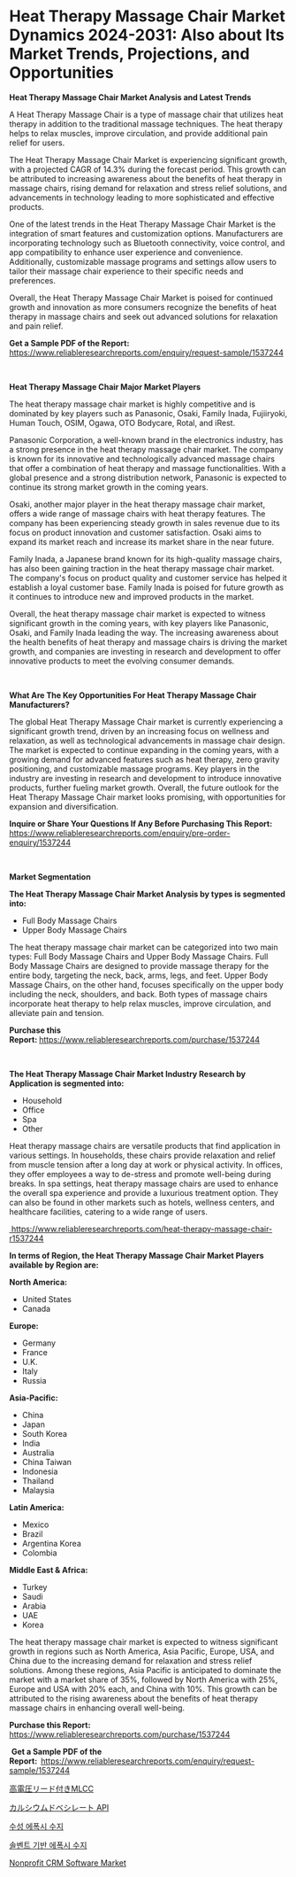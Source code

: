 <p><h1>Heat Therapy Massage Chair Market Dynamics 2024-2031: Also about Its Market Trends, Projections, and Opportunities</h1></p><p><strong>Heat Therapy Massage Chair Market Analysis and Latest Trends</strong></p>
<p><p>A Heat Therapy Massage Chair is a type of massage chair that utilizes heat therapy in addition to the traditional massage techniques. The heat therapy helps to relax muscles, improve circulation, and provide additional pain relief for users.</p><p>The Heat Therapy Massage Chair Market is experiencing significant growth, with a projected CAGR of 14.3% during the forecast period. This growth can be attributed to increasing awareness about the benefits of heat therapy in massage chairs, rising demand for relaxation and stress relief solutions, and advancements in technology leading to more sophisticated and effective products.</p><p>One of the latest trends in the Heat Therapy Massage Chair Market is the integration of smart features and customization options. Manufacturers are incorporating technology such as Bluetooth connectivity, voice control, and app compatibility to enhance user experience and convenience. Additionally, customizable massage programs and settings allow users to tailor their massage chair experience to their specific needs and preferences.</p><p>Overall, the Heat Therapy Massage Chair Market is poised for continued growth and innovation as more consumers recognize the benefits of heat therapy in massage chairs and seek out advanced solutions for relaxation and pain relief.</p></p>
<p><strong>Get a Sample PDF of the Report:&nbsp;</strong> <a href="https://www.reliableresearchreports.com/enquiry/request-sample/1537244">https://www.reliableresearchreports.com/enquiry/request-sample/1537244</a></p>
<p>&nbsp;</p>
<p><strong>Heat Therapy Massage Chair Major Market Players</strong></p>
<p><p>The heat therapy massage chair market is highly competitive and is dominated by key players such as Panasonic, Osaki, Family Inada, Fujiiryoki, Human Touch, OSIM, Ogawa, OTO Bodycare, Rotal, and iRest. </p><p>Panasonic Corporation, a well-known brand in the electronics industry, has a strong presence in the heat therapy massage chair market. The company is known for its innovative and technologically advanced massage chairs that offer a combination of heat therapy and massage functionalities. With a global presence and a strong distribution network, Panasonic is expected to continue its strong market growth in the coming years.</p><p>Osaki, another major player in the heat therapy massage chair market, offers a wide range of massage chairs with heat therapy features. The company has been experiencing steady growth in sales revenue due to its focus on product innovation and customer satisfaction. Osaki aims to expand its market reach and increase its market share in the near future.</p><p>Family Inada, a Japanese brand known for its high-quality massage chairs, has also been gaining traction in the heat therapy massage chair market. The company's focus on product quality and customer service has helped it establish a loyal customer base. Family Inada is poised for future growth as it continues to introduce new and improved products in the market.</p><p>Overall, the heat therapy massage chair market is expected to witness significant growth in the coming years, with key players like Panasonic, Osaki, and Family Inada leading the way. The increasing awareness about the health benefits of heat therapy and massage chairs is driving the market growth, and companies are investing in research and development to offer innovative products to meet the evolving consumer demands.</p></p>
<p>&nbsp;</p>
<p><strong>What Are The Key Opportunities For Heat Therapy Massage Chair Manufacturers?</strong></p>
<p><p>The global Heat Therapy Massage Chair market is currently experiencing a significant growth trend, driven by an increasing focus on wellness and relaxation, as well as technological advancements in massage chair design. The market is expected to continue expanding in the coming years, with a growing demand for advanced features such as heat therapy, zero gravity positioning, and customizable massage programs. Key players in the industry are investing in research and development to introduce innovative products, further fueling market growth. Overall, the future outlook for the Heat Therapy Massage Chair market looks promising, with opportunities for expansion and diversification.</p></p>
<p><strong>Inquire or Share Your Questions If Any Before Purchasing This Report:</strong> <a href="https://www.reliableresearchreports.com/enquiry/pre-order-enquiry/1537244">https://www.reliableresearchreports.com/enquiry/pre-order-enquiry/1537244</a></p>
<p>&nbsp;</p>
<p><strong>Market Segmentation</strong></p>
<p><strong>The Heat Therapy Massage Chair Market Analysis by types is segmented into:</strong></p>
<p><ul><li>Full Body Massage Chairs</li><li>Upper Body Massage Chairs</li></ul></p>
<p><p>The heat therapy massage chair market can be categorized into two main types: Full Body Massage Chairs and Upper Body Massage Chairs. Full Body Massage Chairs are designed to provide massage therapy for the entire body, targeting the neck, back, arms, legs, and feet. Upper Body Massage Chairs, on the other hand, focuses specifically on the upper body including the neck, shoulders, and back. Both types of massage chairs incorporate heat therapy to help relax muscles, improve circulation, and alleviate pain and tension.</p></p>
<p><strong>Purchase this Report:&nbsp;</strong><a href="https://www.reliableresearchreports.com/purchase/1537244">https://www.reliableresearchreports.com/purchase/1537244</a></p>
<p>&nbsp;</p>
<p><strong>The Heat Therapy Massage Chair Market Industry Research by Application is segmented into:</strong></p>
<p><ul><li>Household</li><li>Office</li><li>Spa</li><li>Other</li></ul></p>
<p><p>Heat therapy massage chairs are versatile products that find application in various settings. In households, these chairs provide relaxation and relief from muscle tension after a long day at work or physical activity. In offices, they offer employees a way to de-stress and promote well-being during breaks. In spa settings, heat therapy massage chairs are used to enhance the overall spa experience and provide a luxurious treatment option. They can also be found in other markets such as hotels, wellness centers, and healthcare facilities, catering to a wide range of users.</p></p>
<p><a href="https://www.reliableresearchreports.com/heat-therapy-massage-chair-r1537244">&nbsp;https://www.reliableresearchreports.com/heat-therapy-massage-chair-r1537244</a></p>
<p><strong>In terms of Region, the Heat Therapy Massage Chair Market Players available by Region are:</strong></p>
<p>
    <p> <strong> North America: </strong>
        <ul>
            <li>United States</li>
            <li>Canada</li>
        </ul>
        </p> 
    <p> <strong> Europe: </strong>
        <ul>
            <li>Germany</li>
            <li>France</li>
            <li>U.K.</li>
            <li>Italy</li>
            <li>Russia</li>
        </ul>
        </p> 
    <p> <strong> Asia-Pacific: </strong>
        <ul>
            <li>China</li>
            <li>Japan</li>
            <li>South Korea</li>
            <li>India</li>
            <li>Australia</li>
            <li>China Taiwan</li>
            <li>Indonesia</li>
            <li>Thailand</li>
            <li>Malaysia</li>
        </ul>
        </p> 
    <p> <strong> Latin America: </strong>
        <ul>
            <li>Mexico</li>
            <li>Brazil</li>
            <li>Argentina Korea</li>
            <li>Colombia</li>
        </ul>
        </p> 
    <p> <strong> Middle East & Africa: </strong>
        <ul>
            <li>Turkey</li>
            <li>Saudi</li>
            <li>Arabia</li>
            <li>UAE</li>
            <li>Korea</li>
        </ul>
    </p>
    </p>
<p><p>The heat therapy massage chair market is expected to witness significant growth in regions such as North America, Asia Pacific, Europe, USA, and China due to the increasing demand for relaxation and stress relief solutions. Among these regions, Asia Pacific is anticipated to dominate the market with a market share of 35%, followed by North America with 25%, Europe and USA with 20% each, and China with 10%. This growth can be attributed to the rising awareness about the benefits of heat therapy massage chairs in enhancing overall well-being.</p></p>
<p><strong>Purchase this Report: </strong><a href="https://www.reliableresearchreports.com/purchase/1537244">https://www.reliableresearchreports.com/purchase/1537244</a></p>
<p>&nbsp;<strong>Get a Sample PDF of the Report:&nbsp;&nbsp;</strong><a href="https://www.reliableresearchreports.com/enquiry/request-sample/1537244">https://www.reliableresearchreports.com/enquiry/request-sample/1537244</a></p>
<p><strong></strong></p>
<p><p><a href="https://github.com/AriMuller2009/Market-Research-Report-List-1/blob/main/327759798232.md">高電圧リード付きMLCC</a></p><p><a href="https://github.com/JessKilback/Market-Research-Report-List-1/blob/main/127620798231.md">カルシウムドベシレート API</a></p><p><a href="https://github.com/berlianaparadilla48/Market-Research-Report-List-1/blob/main/292404089697.md">수성 에폭시 수지</a></p><p><a href="https://github.com/dollarearner151/Market-Research-Report-List-1/blob/main/606548089696.md">솔벤트 기반 에폭시 수지</a></p><p><a href="https://github.com/MaraKoelpin2023/Market-Research-Report-List-1/blob/main/nonprofit-crm-software-market.md">Nonprofit CRM Software Market</a></p></p>